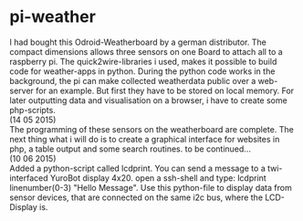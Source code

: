 # pi-weather
I had bought this Odroid-Weatherboard by a german distributor. The compact dimensions allows three sensors on one Board to attach all to a raspberry pi. The quick2wire-libraries i used, makes it possible to build code for weather-apps in python. During the python code works in the background, the pi can make collected weatherdata public over a web-server for an example. But first they have to be stored on local memory. For later outputting data and visualisation on a browser, i have to create some php-scripts.<br>
(14 05 2015)<br>
The programming of these sensors on the weatherboard are complete. The next thing what i will do is to create a graphical interface for websites in php, a table output and some search routines.
to be continued...<br>
(10 06 2015)<br>
Added a python-script called lcdprint. You can send a message to a twi-interfaced YuroBot display 4x20.
open a ssh-shell and type: <font style="font-color:red">lcdprint linenumber(0-3) "Hello Message"</font>. Use this python-file to display data from
sensor devices, that are connected on the same i2c bus, where the LCD-Display is.
